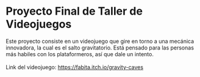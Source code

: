 # Proyecto Final de Taller de Videojuegos

Este proyecto consiste en un videojuego que gire en torno a una mecánica innovadora, la cual es el salto gravitatorio. Está pensado para las personas más habiles con los plataformeros, así que dale un intento.
\
\
Link del videojuego: https://fabita.itch.io/gravity-caves
